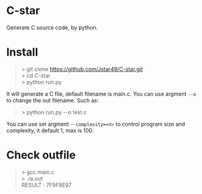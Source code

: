 # C-star
Generate C source code, by python.

# Install

> \> git clone https://github.com/Jstar49/C-star.git  
> \> cd C-star  
> \> python run.py  

It will generate a C file, default filename is main.c. You can use argment `--o` to change the out filename. Such as:  
> \> python run.py --o test.c  

You can use set argment `--complexity=<n>` to control program size and complexity, it default 1, max is 100.

# Check outfile

> \> gcc main.c  
> \> ./a.out  
> RESULT : 7F9F8E97  